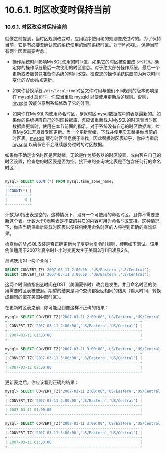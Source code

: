 # 10.6.1. 时区改变时保持当前

### 10.6.1. 时区改变时保持当前

就像之前提到，当时区规则改变时，应用程序使用老的规则变成过时的。为了保持当前，它是有必要去确认您的系统使用的当前系统时区。对于MySQL，保持当前有两个因素需要考虑：

* 操作系统时间影响MySQL使用的时间值，如果它的时区被设置成 `SYSTEM`。确定你的操作系统最后一次使用的时区信息。对于绝大部分操作系统，最后一个更新或者服务包准备你系统的时间改变。检查您的操作系统供应商为解决时间变化的Web站点更新。

* 如果你替换系统 `/etc/localtime` 时区文件时用与他们不同规则的版本影响是在 [mysqld]() 启动时，你应当重启  [mysqld]() 以便使用更新后的规则。否则，[mysqld]() 没能注意到系统修改了它的时间。

* 如果你在MySQL内使用命名时区，确保时区mysql数据库中的表是最新的。如果你的系统拥有自己的时区数据库，您应该重新载入MySQL的时区表当时区数据库更新时，使用在本节前面的指示。对于系统没有自己的时区数据库，检查MySQL开发者专区更新。当一个更新就绪，下载并使用它去替换你当前的时区表。[mysqld]() 缓存时区信息便于查找，因此替换时区表知乎，你应当重启 [mysqld]() 以确保它不会继续服务过时的时区数据。


如果你不确定命名时区是否就绪，无论是作为服务器的时区设置，或由客户自己的时区设置，检查您的时区表是否为空。接下来的查询决定表是否包含任何行的命名时区：

```sql

mysql> SELECT COUNT(*) FROM mysql.time_zone_name;
+----------+
| COUNT(*) |
+----------+
|        0 |
+----------+
```

计数为0指出表是空的。这种情况下，没有一个可使用的命名时区，且你不需要更新这个表。计数大于0表明表是不空的并它的内容可用为命名时区支持。这种情况下，你应当确保重新装载时区表以便任何使用命名时区的人将得到正确的查询结果。

检查你的MySQL安装是否正确更新为了变更为夏令时规则，使用如下测试。该用例值适用于2007年夏令时1-小时变更发生于美国3月11日凌晨2点。

测试使用如下两个查询：

```sql
SELECT CONVERT_TZ('2007-03-11 2:00:00','US/Eastern','US/Central');
SELECT CONVERT_TZ('2007-03-11 3:00:00','US/Eastern','US/Central');
```

这两个时间值指出这时间在DST（美国夏令时）改变是发生，并且命名时区的使用需要时区表被使用。期望的结果是两个查询都返回相同的结果（输入时间，转换成相同的值在美国中部时区）。

在更新时区表之前，你可能见到像这样不正确的结果：

```sql
mysql> SELECT CONVERT_TZ('2007-03-11 2:00:00','US/Eastern','US/Central');
+------------------------------------------------------------+
| CONVERT_TZ('2007-03-11 2:00:00','US/Eastern','US/Central') |
+------------------------------------------------------------+
| 2007-03-11 01:00:00                                        |
+------------------------------------------------------------+

mysql> SELECT CONVERT_TZ('2007-03-11 3:00:00','US/Eastern','US/Central');
+------------------------------------------------------------+
| CONVERT_TZ('2007-03-11 3:00:00','US/Eastern','US/Central') |
+------------------------------------------------------------+
| 2007-03-11 02:00:00                                        |
+------------------------------------------------------------+
```

更新表之后，你应该看到正确的结果：

```sql
mysql> SELECT CONVERT_TZ('2007-03-11 2:00:00','US/Eastern','US/Central');
+------------------------------------------------------------+
| CONVERT_TZ('2007-03-11 2:00:00','US/Eastern','US/Central') |
+------------------------------------------------------------+
| 2007-03-11 01:00:00                                        |
+------------------------------------------------------------+

mysql> SELECT CONVERT_TZ('2007-03-11 3:00:00','US/Eastern','US/Central');
+------------------------------------------------------------+
| CONVERT_TZ('2007-03-11 3:00:00','US/Eastern','US/Central') |
+------------------------------------------------------------+
| 2007-03-11 01:00:00                                        |
+------------------------------------------------------------+
```
